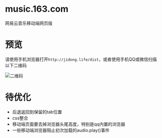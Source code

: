 # music.163.com
网易云音乐移动端网页版


# 预览

请使用手机浏览器打开`http://jidong.life/dist`，或者使用手机QQ或微信扫描以下二维码

![二维码](http://owf5g9dnv.bkt.clouddn.com/jidong.life-dist.PNG)


# 待优化
* 后退返回到保留的tab位置
* css整合
* 移动端页面要去掉浏览器头尾高度，特别是qq内置的浏览器
* 一些移动端浏览器阻止初次加载的audio.play()事件